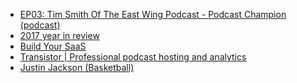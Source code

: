 - [EP03: Tim Smith Of The East Wing Podcast - Podcast Champion (podcast)](https://player.fm/series/podcast-champion/ep03-tim-smith-of-the-east-wing-podcast)
- [2017 year in review](https://justinjackson.ca/2017-review/)
- [Build Your SaaS](https://saas.transistor.fm/)
- [Transistor | Professional podcast hosting and analytics](https://transistor.fm/)  
- [Justin Jackson (Basketball)](https://en.wikipedia.org/wiki/Justin_Jackson_(basketball,_born_1995))

